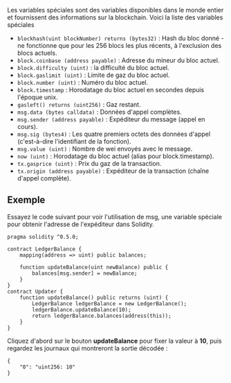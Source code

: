 Les variables spéciales sont des variables disponibles dans le monde entier et fournissent des informations sur la blockchain. Voici la liste des variables spéciales

- ```blockhash(uint blockNumber) returns (bytes32)``` : Hash du bloc donné - ne fonctionne que pour les 256 blocs les plus récents, à l'exclusion des blocs actuels.
- ```block.coinbase (address payable)``` : Adresse du mineur du bloc actuel.
- ```block.difficulty (uint)``` : la difficulté du bloc actuel.
- ```block.gaslimit (uint)``` : Limite de gaz du bloc actuel.
- ```block.number (uint)``` : Numéro du bloc actuel.
- ```block.timestamp``` : Horodatage du bloc actuel en secondes depuis l'époque unix.
- ```gasleft() returns (uint256)``` : Gaz restant.
- ```msg.data (bytes calldata)``` : Données d'appel complètes.
- ```msg.sender (address payable)``` : Expéditeur du message (appel en cours).
- ```msg.sig (bytes4)``` : Les quatre premiers octets des données d'appel (c'est-à-dire l'identifiant de la fonction).
- ```msg.value (uint)``` : Nombre de wei envoyés avec le message.
- ```now (uint)``` : Horodatage du bloc actuel (alias pour block.timestamp).
- ```tx.gasprice (uint)``` : Prix du gaz de la transaction.
- ```tx.origin (address payable)``` : Expéditeur de la transaction (chaîne d'appel complète).

## Exemple

Essayez le code suivant pour voir l'utilisation de msg, une variable spéciale pour obtenir l'adresse de l'expéditeur dans Solidity.

```solidity
pragma solidity ^0.5.0;

contract LedgerBalance {
    mapping(address => uint) public balances;

    function updateBalance(uint newBalance) public {
        balances[msg.sender] = newBalance;
    }
}
contract Updater {
    function updateBalance() public returns (uint) {
        LedgerBalance ledgerBalance = new LedgerBalance();
        ledgerBalance.updateBalance(10);
        return ledgerBalance.balances(address(this));
    }
}
```

Cliquez d'abord sur le bouton **updateBalance** pour fixer la valeur à **10**, puis regardez les journaux qui montreront la sortie décodée :

```solidity
{
    "0": "uint256: 10"
}
```